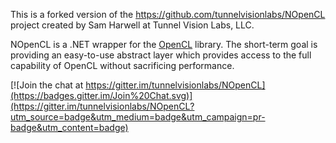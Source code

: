 This is a forked version of the https://github.com/tunnelvisionlabs/NOpenCL project created by Sam Harwell at Tunnel Vision Labs, LLC.

NOpenCL is a .NET wrapper for the [OpenCL](http://www.khronos.org/opencl/) library.
The short-term goal is providing an easy-to-use abstract layer which provides access
to the full capability of OpenCL without sacrificing performance.


[![Join the chat at https://gitter.im/tunnelvisionlabs/NOpenCL](https://badges.gitter.im/Join%20Chat.svg)](https://gitter.im/tunnelvisionlabs/NOpenCL?utm_source=badge&utm_medium=badge&utm_campaign=pr-badge&utm_content=badge)